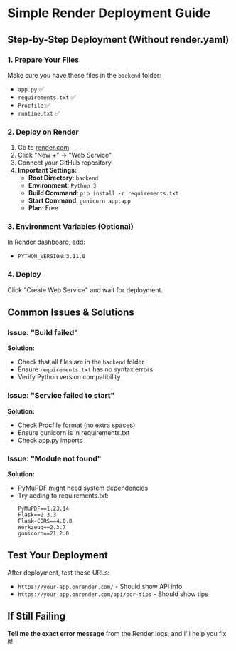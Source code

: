 # Simple Render Deployment Guide

## Step-by-Step Deployment (Without render.yaml)

### 1. **Prepare Your Files**
Make sure you have these files in the `backend` folder:
- `app.py` ✅
- `requirements.txt` ✅
- `Procfile` ✅
- `runtime.txt` ✅

### 2. **Deploy on Render**
1. Go to [render.com](https://render.com)
2. Click "New +" → "Web Service"
3. Connect your GitHub repository
4. **Important Settings:**
   - **Root Directory**: `backend`
   - **Environment**: `Python 3`
   - **Build Command**: `pip install -r requirements.txt`
   - **Start Command**: `gunicorn app:app`
   - **Plan**: Free

### 3. **Environment Variables (Optional)**
In Render dashboard, add:
- `PYTHON_VERSION`: `3.11.0`

### 4. **Deploy**
Click "Create Web Service" and wait for deployment.

## Common Issues & Solutions

### Issue: "Build failed"
**Solution:**
- Check that all files are in the `backend` folder
- Ensure `requirements.txt` has no syntax errors
- Verify Python version compatibility

### Issue: "Service failed to start"
**Solution:**
- Check Procfile format (no extra spaces)
- Ensure gunicorn is in requirements.txt
- Check app.py imports

### Issue: "Module not found"
**Solution:**
- PyMuPDF might need system dependencies
- Try adding to requirements.txt:
  ```
  PyMuPDF==1.23.14
  Flask==2.3.3
  Flask-CORS==4.0.0
  Werkzeug==2.3.7
  gunicorn==21.2.0
  ```

## Test Your Deployment

After deployment, test these URLs:
- `https://your-app.onrender.com/` - Should show API info
- `https://your-app.onrender.com/api/ocr-tips` - Should show tips

## If Still Failing

**Tell me the exact error message** from the Render logs, and I'll help you fix it!
